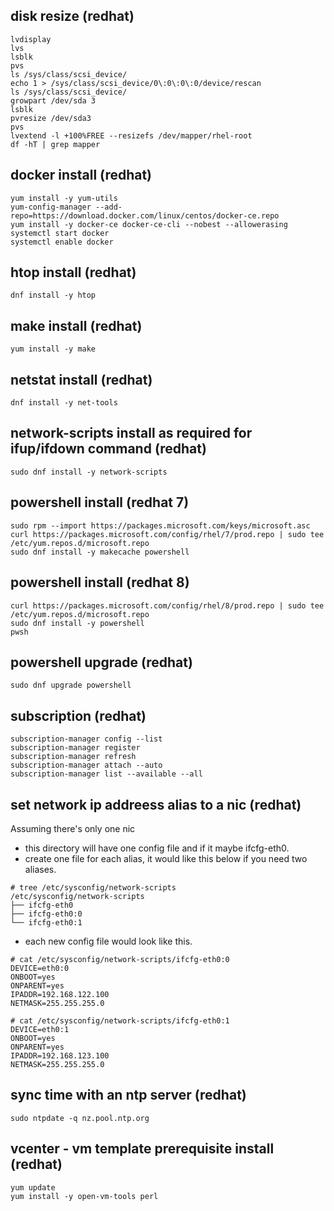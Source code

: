 ## disk resize (redhat)
```no-highlight
lvdisplay
lvs
lsblk 
pvs
ls /sys/class/scsi_device/
echo 1 > /sys/class/scsi_device/0\:0\:0\:0/device/rescan
ls /sys/class/scsi_device/
growpart /dev/sda 3
lsblk 
pvresize /dev/sda3
pvs
lvextend -l +100%FREE --resizefs /dev/mapper/rhel-root
df -hT | grep mapper
```

## docker install (redhat)
```no-highlight
yum install -y yum-utils
yum-config-manager --add-repo=https://download.docker.com/linux/centos/docker-ce.repo
yum install -y docker-ce docker-ce-cli --nobest --allowerasing
systemctl start docker
systemctl enable docker
```

## htop install (redhat)
```no-highlight
dnf install -y htop
```

## make install (redhat)
```no-highlight
yum install -y make
```

## netstat install (redhat)
```no-highlight
dnf install -y net-tools
```

## network-scripts install as required for ifup/ifdown command (redhat)
```
sudo dnf install -y network-scripts
```

## powershell install (redhat 7)
```no-highlight
sudo rpm --import https://packages.microsoft.com/keys/microsoft.asc
curl https://packages.microsoft.com/config/rhel/7/prod.repo | sudo tee /etc/yum.repos.d/microsoft.repo
sudo dnf install -y makecache powershell
```

## powershell install (redhat 8)
```no-highlight
curl https://packages.microsoft.com/config/rhel/8/prod.repo | sudo tee /etc/yum.repos.d/microsoft.repo
sudo dnf install -y powershell
pwsh
```

## powershell upgrade (redhat)
```no-highlight
sudo dnf upgrade powershell
```

## subscription (redhat)
```no-highlight
subscription-manager config --list
subscription-manager register
subscription-manager refresh
subscription-manager attach --auto
subscription-manager list --available --all
```

## set network ip addreess alias to a nic (redhat)
Assuming there's only one nic
- this directory will have one config file and if it maybe ifcfg-eth0.
- create one file for each alias, it would like this below if you need two aliases.

```no-highlight
# tree /etc/sysconfig/network-scripts
/etc/sysconfig/network-scripts
├── ifcfg-eth0
├── ifcfg-eth0:0
└── ifcfg-eth0:1
```
- each new config file would look like this.

```no-highlight
# cat /etc/sysconfig/network-scripts/ifcfg-eth0:0
DEVICE=eth0:0
ONBOOT=yes
ONPARENT=yes
IPADDR=192.168.122.100
NETMASK=255.255.255.0
```

```no-highlight
# cat /etc/sysconfig/network-scripts/ifcfg-eth0:1
DEVICE=eth0:1
ONBOOT=yes
ONPARENT=yes
IPADDR=192.168.123.100
NETMASK=255.255.255.0
```

## sync time with an ntp server (redhat)
```no-highlight
sudo ntpdate -q nz.pool.ntp.org
```

## vcenter - vm template prerequisite install (redhat)
```no-highlight
yum update
yum install -y open-vm-tools perl
```
